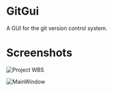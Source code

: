 # GitGui
A GUI for the git version control system.

# Screenshots
![Project WBS](https://user-images.githubusercontent.com/87237657/131156320-169db46b-cff8-4bca-a031-ef3f69d345cf.png)

![MainWindow](https://user-images.githubusercontent.com/87237657/131157690-ed1392c6-b8c6-4a8f-bed4-531b18f9d3bf.png)

